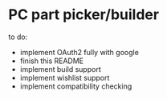 # PC part picker/builder


to do:
* implement OAuth2 fully with google
* finish this README
* implement build support
* implement wishlist support
* implement compatibility checking
